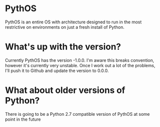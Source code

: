 # PythOS
PythOS is an entire OS with architecture designed to run in the most restrictive on environments on just a fresh install of Python.
# What's up with the version?
Currently PythOS has the version -1.0.0. I'm aware this breaks convention, however it's currently very unstable. Once I work out a lot of the problems, I'll push it to Github and update the version to 0.0.0.
# What about older versions of Python?
There is going to be a Python 2.7 compatible version of PythOS at some point in the future
